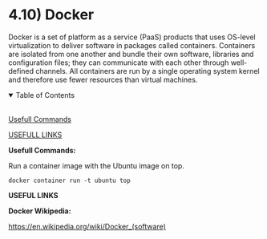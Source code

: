 # 4.10) Docker

Docker is a set of platform as a service (PaaS) products that uses OS-level virtualization to deliver software in packages called containers. Containers are isolated from one another and bundle their own software, libraries and configuration files; they can communicate with each other through well-defined channels. All containers are run by a single operating system kernel and therefore use fewer resources than virtual machines.

<details open>
<summary>Table of Contents</summary>
<br>

[Usefull Commands](#h1)

[USEFULL LINKS](#h2)

</details>

<a name="h1"/>

**Usefull Commands:**

Run a container image with the Ubuntu image on top.
```
docker container run -t ubuntu top
```

<a name="h2"/>

**USEFUL LINKS**

**Docker Wikipedia:**

https://en.wikipedia.org/wiki/Docker_(software)
